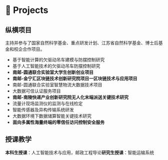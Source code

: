# 🏢 Projects
## 纵横项目
主持并参与了国家自然科学基金、重点研发计划、江苏省自然科学基金、博士后基金和校企合作项目。
- 基于智能计算的欠驱动吊车建模与防摆控制研究
- 基于人工智能技术的欠驱动吊车防摆控制研究
- **南邮-圆通联合实验室大学生创新创业项目**
- **南邮-金宁汇区块链技术创新研究院项目一区块链技术与应用项目**
- 南邮-圆通联合实验室智慧物流大数据技术项目
- 大数据可信认证服务项目
- **南邮-南陵快递产业创新研究院无人化末端派送关键技术研究**
- 流量计现场监测仪的监测与在线检定
- 智能传感器及异构传输系统研发
- 大数据环境下数据储算智能关键技术研究
- **面向多属性海量终端的零信任访问控制安全服务**
## 授课教学
**本科生授课**：人工智能技术与应用，邮政工程导论**研究生授课**：智能运输系统